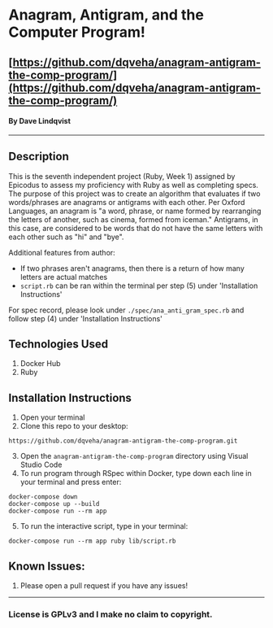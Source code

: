 # Anagram, Antigram, and the Computer Program!

## [https://github.com/dqveha/anagram-antigram-the-comp-program/](https://github.com/dqveha/anagram-antigram-the-comp-program/)

#### By Dave Lindqvist

---

## Description

This is the seventh independent project (Ruby, Week 1) assigned by Epicodus to assess my proficiency with Ruby as well as completing specs. The purpose of this project was to create an algorithm that evaluates if two words/phrases are anagrams or antigrams with each other. Per Oxford Languages, an anagram is "a word, phrase, or name formed by rearranging the letters of another, such as cinema, formed from iceman." Antigrams, in this case, are considered to be words that do not have the same letters with each other such as "hi" and "bye".

Additional features from author:

- If two phrases aren't anagrams, then there is a return of how many letters are actual matches
- `script.rb` can be ran within the terminal per step (5) under 'Installation Instructions'

For spec record, please look under `./spec/ana_anti_gram_spec.rb` and follow step (4) under 'Installation Instructions'

## Technologies Used

1. Docker Hub
2. Ruby

## Installation Instructions

1. Open your terminal
2. Clone this repo to your desktop:

```
https://github.com/dqveha/anagram-antigram-the-comp-program.git
```

3. Open the `anagram-antigram-the-comp-program` directory using Visual Studio Code
4. To run program through RSpec within Docker, type down each line in your terminal and press enter:

```
docker-compose down
docker-compose up --build
docker-compose run --rm app
```

5. To run the interactive script, type in your terminal:

```
docker-compose run --rm app ruby lib/script.rb
```

## Known Issues:

1. Please open a pull request if you have any issues!

---

### License is GPLv3 and I make no claim to copyright.

